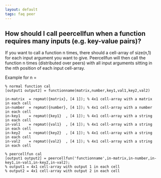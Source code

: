 ```yaml
---
layout: default
tags: faq peer
---
```


## How should I call peercellfun when a function requires many inputs (e.g. key-value pairs)?

If you want to call a function n times, there should a cell-array of size(n,1) for each input argument you want to give. Peercellfun will then call the function n times (distributed over peers) with all input arguments sitting in the nth position of each input cell-array.

Example for n = 

	
	% normal function cal
	[output1 output2] = functionname(matrix,number,key1,val1,key2,val2)
	
	in-matrix  = repmat({matrix}, [4 1]); % 4x1 cell-array with a matrix in each cell
	in-number  = repmat({number}, [4 1]); % 4x1 cell-array with a number in each cell
	in-key1    = repmat({key1}  , [4 1]); % 4x1 cell-array with a string in each cell 
	in-val1    = repmat({val1}  , [4 1]); % 4x1 cell-array with a string in each cell
	in-key2    = repmat({key2}  , [4 1]); % 4x1 cell-array with a string in each cell
	in-val2    = repmat({val2}  , [4 1]); % 4x1 cell-array with a string in each cell
	
	% peercellfun cal
	[output1 output2] = peercellfun('functionname',in-matrix,in-number,in-key1,in-val1,in-key2,in-val2);
	% output1 = 4x1 cell-array with output 1 in each cell
	% output2 = 4x1 cell-array with output 2 in each cell


